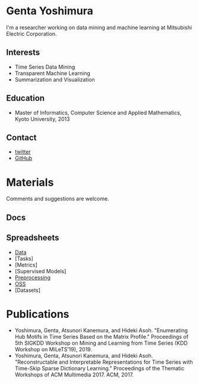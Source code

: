 # Genta Yoshimura
I'm a researcher working on data mining and machine learning at Mitsubishi Electric Corporation.

## Interests
* Time Series Data Mining
* Transparent Machine Learning
* Summarization and Visualization

## Education
* Master of Informatics, Computer Science and Applied Mathematics, Kyoto University, 2013

## Contact
* [twitter](https://twitter.com/intellygenta)
* [GitHub](https://github.com/intellygenta)

# Materials
Comments and suggestions are welcome.

## Docs

## Spreadsheets
* [Data](https://docs.google.com/spreadsheets/d/1oETBfjLeDKrTrTAXhJUMuYnBb10IVLkZvNuR0zSF1fc/edit?usp=sharing)
* [Tasks]
* [Metrics]
* [Supervised Models]
* [Preprocessing](https://docs.google.com/spreadsheets/d/1NTqOdYUAI8tpsV7QgBr2aL2iexuA6XY3TY_igtBymhA/edit?usp=sharing)
* [OSS](https://docs.google.com/spreadsheets/d/1owsjLUnBYqdQcKppCyMI9venIurvd6sJJ77yGl9iRHw/edit?usp=sharing)
* [Datasets]

# Publications
* Yoshimura, Genta, Atsunori Kanemura, and Hideki Asoh. "Enumerating Hub Motifs in Time Series Based on the Matrix Profile." Proceedings of 5th SIGKDD Workshop on Mining and Learning from Time Series (KDD Workshop on MiLeTS’19), 2019.
* Yoshimura, Genta, Atsunori Kanemura, and Hideki Asoh. "Reconstructable and Interpretable Representations for Time Series with Time-Skip Sparse Dictionary Learning." Proceedings of the Thematic Workshops of ACM Multimedia 2017. ACM, 2017.
